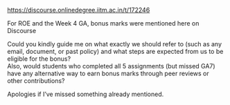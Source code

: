 https://discourse.onlinedegree.iitm.ac.in/t/172246

For ROE and the Week 4 GA, bonus marks were mentioned here on Discourse</p>
<p>Could you kindly guide me on what exactly we should refer to (such as any email, document, or past policy) and what steps are expected from us to be eligible for the bonus?<br/>
Also, would students who completed all 5 assignments (but missed GA7) have any alternative way to earn bonus marks through peer reviews or other contributions?</p>
<p>Apologies if I’ve missed something already mentioned.